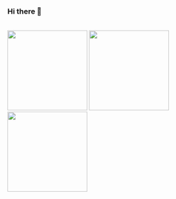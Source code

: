 ### Hi there 👋

 <div style="display: inline-block"><br>
  <img height="180em"  src="https://github-readme-stats.vercel.app/api?username=kelmendes&show_icons=true&theme=merko&include_all_commits=true&count_private=true"/>
 <img height="180em"  src="https://github-readme-stats.vercel.app/api?username=kelmendes&show_icons=true&theme=radical"/>
 
  <img height="180em" src="https://github-readme-stats.vercel.app/api/top-langs/?username=kelmendes&layout=compact&langs_count=16&theme=highcontrast&count_private=true"/>
<!--
**kelmendes/kelmendes** is a ✨ _special_ ✨ repository because its `README.md` (this file) appears on your GitHub profile.

Here are some ideas to get you started:

- 🔭 I’m currently working on ...
- 🌱 I’m currently learning ...
- 👯 I’m looking to collaborate on ...
- 🤔 I’m looking for help with ...
- 💬 Ask me about ...
- 📫 How to reach me: ...
- 😄 Pronouns: ...
- ⚡ Fun fact: ...
-->
